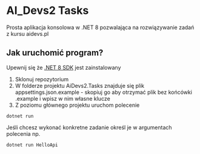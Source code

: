 # AI_Devs2 Tasks

Prosta aplikacja konsolowa w .NET 8 pozwalająca na rozwiązywanie zadań z kursu aidevs.pl

## Jak uruchomić program?

Upewnij się że [.NET 8 SDK](https://dotnet.microsoft.com/en-us/download/dotnet/8.0) jest zainstalowany

1. Sklonuj repozytorium 
1. W folderze projektu AiDevs2.Tasks znajduje się plik appsettings.json.example - skopiuj go aby otrzymać plik bez końcówki .example i wpisz w nim własne klucze
1. Z poziomu głównego projektu uruchom polecenie 

```
dotnet run
```

Jeśli chcesz wykonać konkretne zadanie określ je w argumentach polecenia np.

```
dotnet run HelloApi
```